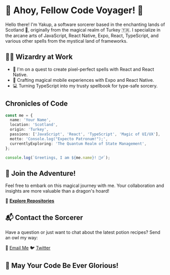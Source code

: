 # 👋 Ahoy, Fellow Code Voyager! 🚀

Hello there! I'm Yakup, a software sorcerer based in the enchanting lands of Scotland 🏴󠁧󠁢󠁳󠁣󠁴󠁿, originally from the magical realm of Turkey 🇹🇷. I specialize in the arcane arts of JavaScript, React Native, Expo, React, TypeScript, and various other spells from the mystical land of frameworks.

## 🧙‍♂️ Wizardry at Work

- 🚀 I'm on a quest to create pixel-perfect spells with React and React Native.
- 📱 Crafting magical mobile experiences with Expo and React Native.
- 💻 Turning TypeScript into my trusty spellbook for type-safe sorcery.

## Chronicles of Code

```typescript
const me = {
  name: 'Your Name',
  location: 'Scotland',
  origin: 'Turkey',
  passions: ['JavaScript', 'React', 'TypeScript', 'Magic of UI/UX'],
  motto: 'Console.log("Expecto Patronum!");',
  currentlyExploring: 'The Quantum Realm of State Management',
};

console.log(`Greetings, I am ${me.name}! 🧙‍♂️`);
```

## 🎉 Join the Adventure!

Feel free to embark on this magical journey with me. Your collaboration and insights are more valuable than a dragon's hoard!

🚀 **[Explore Repositories](https://github.com/yakupafsin)**

## 📬 Contact the Sorcerer

Have a question or just want to chat about the latest potion recipes? Send an owl my way:

📧 [Email Me](mailto:info@yakupafsin.com)
🐦 [Twitter](https://twitter.com/ykpafsn)

## 🌟 May Your Code Be Ever Glorious! 
